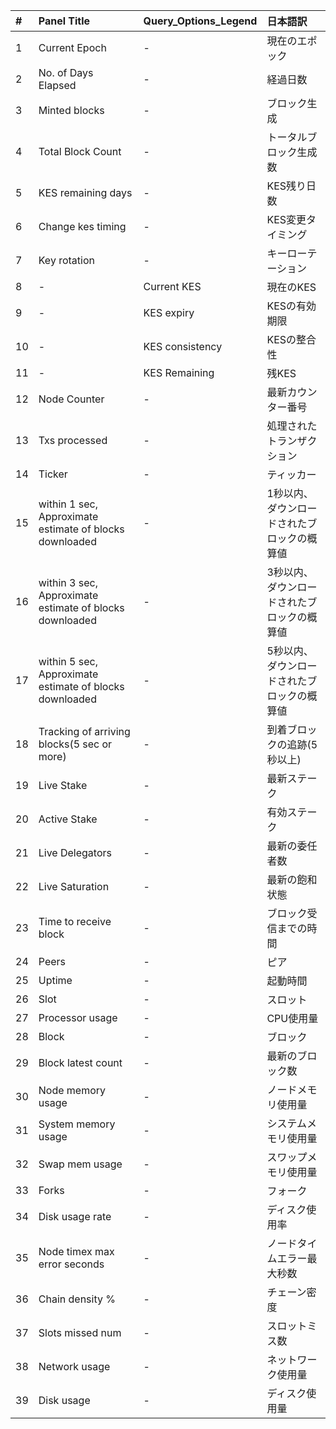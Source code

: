 | # | Panel Title | Query_Options_Legend | 日本語訳 |
:---|:---|:---|:---
| 1 | Current Epoch | - | 現在のエポック |
| 2 | No. of Days Elapsed | - | 経過日数 |
| 3 | Minted blocks | - | ブロック生成 |
| 4 | Total Block Count | - | トータルブロック生成数 |
| 5 | KES remaining days | - | KES残り日数 |
| 6 | Change kes timing | - | KES変更タイミング |
| 7 | Key rotation | - | キーローテーション |
| 8 | - | Current KES | 現在のKES |
| 9 | - | KES expiry | KESの有効期限 |
| 10 | - | KES consistency | KESの整合性 |
| 11 | - | KES Remaining | 残KES |
| 12 | Node Counter | - | 最新カウンター番号 |
| 13 | Txs processed | - | 処理されたトランザクション |
| 14 | Ticker | - | ティッカー |
| 15 | within 1 sec, Approximate estimate of blocks downloaded | - | 1秒以内、ダウンロードされたブロックの概算値 |
| 16 | within 3 sec, Approximate estimate of blocks downloaded | - | 3秒以内、ダウンロードされたブロックの概算値 |
| 17 | within 5 sec, Approximate estimate of blocks downloaded | - | 5秒以内、ダウンロードされたブロックの概算値 |
| 18 | Tracking of arriving blocks(5 sec or more) | - | 到着ブロックの追跡(5秒以上) |
| 19 | Live Stake | - | 最新ステーク |
| 20 | Active Stake | - | 有効ステーク |
| 21 | Live Delegators | - | 最新の委任者数 |
| 22 | Live Saturation | - | 最新の飽和状態 |
| 23 | Time to receive block | - | ブロック受信までの時間 |
| 24 | Peers | - | ピア |
| 25 | Uptime | - | 起動時間 |
| 26 | Slot | - | スロット |
| 27 | Processor usage | - | CPU使用量 |
| 28 | Block | - | ブロック |
| 29 | Block latest count | - | 最新のブロック数 |
| 30 | Node memory usage | - | ノードメモリ使用量 |
| 31 | System memory usage | - | システムメモリ使用量 |
| 32 | Swap mem usage | - | スワップメモリ使用量 |
| 33 | Forks | - | フォーク |
| 34 | Disk usage rate | - | ディスク使用率 |
| 35 | Node timex max error seconds | - | ノードタイムエラー最大秒数 |
| 36 | Chain density % | - | チェーン密度 |
| 37 | Slots missed num | - | スロットミス数 |
| 38 | Network usage | - | ネットワーク使用量 |
| 39 | Disk usage | - | ディスク使用量 |
